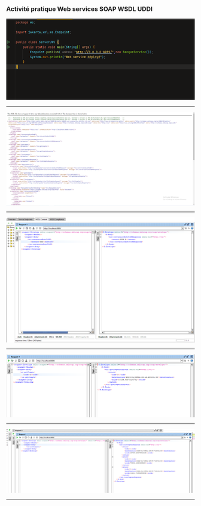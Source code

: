 <h3>Activité pratique Web services SOAP WSDL UDDI</h3>

<img src="captures/Capture 1.PNG">
<hr/>
<img src="captures/Capture 2.PNG">
<hr/>
<img src="captures/Capture 3.PNG">
<hr/>
<img src="captures/Capture 4.PNG">
<hr/>
<img src="captures/Capture 5.png">
<hr/>